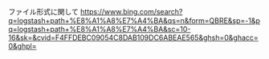 ファイル形式に関して
https://www.bing.com/search?q=logstash+path+%E8%A1%A8%E7%A4%BA&qs=n&form=QBRE&sp=-1&pq=logstash+path+%E8%A1%A8%E7%A4%BA&sc=10-16&sk=&cvid=F4FFDEBC09054C8DAB109DC6ABEAE565&ghsh=0&ghacc=0&ghpl=